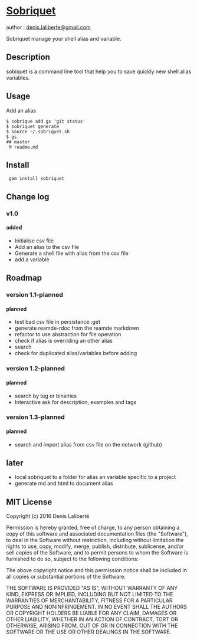 # [ Sobriquet ]( https://github.com/denislaliberte/sobriquet )
author : denis.laliberte@gmail.com

Sobriquet manage your shell alias and variable.

## Description

sobiquet is a command line tool that help you to save quickly new shell alias
variables.

## Usage

Add an alias

    $ sobrique add gs 'git status'
    $ sobriquet generate
    $ source ~/.sobriquet.sh
    $ gs
    ## master
     M readme.md

## Install

     gem install sobriquet

## Change log

### v1.0
#### added
- Initialise csv file
- Add an alias to the csv file
- Generate a shell file with alias from the csv file
- add a variable

## Roadmap

### version 1.1-planned
#### planned
- test bad csv file in persistance::get
- generate reamde-rdoc from the reamde markdown
- refactor to use abstraction for file operation
- check if alias is overriding an other alias
- search
- check for duplicated alias/variables before adding

### version 1.2-planned
#### planned
- search by tag or binairies
- Interactive ask for description, examples and tags

### version 1.3-planned
#### planned
- search and import alias from csv file on the network (github)

## later
- local sobriquet to a folder for alias an variable specific to a project
- generate md and html to document alias

## MIT License

Copyright (c) 2016 Denis Laliberté

Permission is hereby granted, free of charge, to any person obtaining a copy
of this software and associated documentation files (the "Software"), to deal
in the Software without restriction, including without limitation the rights
to use, copy, modify, merge, publish, distribute, sublicense, and/or sell
copies of the Software, and to permit persons to whom the Software is
furnished to do so, subject to the following conditions:

The above copyright notice and this permission notice shall be included in all
copies or substantial portions of the Software.

THE SOFTWARE IS PROVIDED "AS IS", WITHOUT WARRANTY OF ANY KIND, EXPRESS OR
IMPLIED, INCLUDING BUT NOT LIMITED TO THE WARRANTIES OF MERCHANTABILITY,
FITNESS FOR A PARTICULAR PURPOSE AND NONINFRINGEMENT. IN NO EVENT SHALL THE
AUTHORS OR COPYRIGHT HOLDERS BE LIABLE FOR ANY CLAIM, DAMAGES OR OTHER
LIABILITY, WHETHER IN AN ACTION OF CONTRACT, TORT OR OTHERWISE, ARISING FROM,
OUT OF OR IN CONNECTION WITH THE SOFTWARE OR THE USE OR OTHER DEALINGS IN THE
SOFTWARE.
